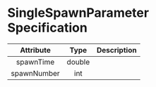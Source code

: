 # SingleSpawnParameter Specification

<!---
@author Aleksandar Ivanov(ivanov0@hm.edu)
-->

| Attribute | Type | Description |
|:---------:|:----:|:-----------:|
spawnTime | double |
spawnNumber | int |
